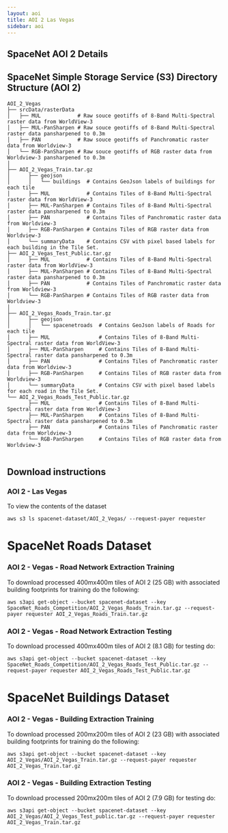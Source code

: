 ```yaml
---
layout: aoi
title: AOI 2 Las Vegas
sidebar: aoi
---
```

## SpaceNet AOI 2 Details
<script src="https://embed.github.com/view/geojson/SpaceNetChallenge/utilities/spacenetV3/spacenetutilities/datasets/AOI_2_Vegas/AOI_2_Vegas_SrcTindexex.geojson"></script>


## SpaceNet Simple Storage Service (S3) Directory Structure (AOI 2)
```
AOI_2_Vegas
├── srcData/rasterData
│   ├── MUL            # Raw souce geotiffs of 8-Band Multi-Spectral raster data from WorldView-3
│   ├── MUL-PanSharpen # Raw souce geotiffs of 8-Band Multi-Spectral raster data pansharpened to 0.3m
│   ├── PAN            # Raw souce geotiffs of Panchromatic raster data from Worldview-3
│   └── RGB-PanSharpen # Raw souce geotiffs of RGB raster data from Worldview-3 pansharpened to 0.3m
│      
├── AOI_2_Vegas_Train.tar.gz
│      ├── geojson
│      │   └── buildings  # Contains GeoJson labels of buildings for each tile
│      ├── MUL            # Contains Tiles of 8-Band Multi-Spectral raster data from WorldView-3
│      ├── MUL-PanSharpen # Contains Tiles of 8-Band Multi-Spectral raster data pansharpened to 0.3m
│      ├── PAN            # Contains Tiles of Panchromatic raster data from Worldview-3
│      ├── RGB-PanSharpen # Contains Tiles of RGB raster data from Worldview-3
│      └── summaryData    # Contains CSV with pixel based labels for each building in the Tile Set.
├── AOI_2_Vegas_Test_Public.tar.gz
│      ├── MUL            # Contains Tiles of 8-Band Multi-Spectral raster data from WorldView-3
│      ├── MUL-PanSharpen # Contains Tiles of 8-Band Multi-Spectral raster data pansharpened to 0.3m
│      ├── PAN            # Contains Tiles of Panchromatic raster data from Worldview-3
│      └── RGB-PanSharpen # Contains Tiles of RGB raster data from Worldview-3
│
├── AOI_2_Vegas_Roads_Train.tar.gz
│      ├── geojson
│      │   └── spacenetroads  # Contains GeoJson labels of Roads for each tile
│      ├── MUL                # Contains Tiles of 8-Band Multi-Spectral raster data from WorldView-3
│      ├── MUL-PanSharpen     # Contains Tiles of 8-Band Multi-Spectral raster data pansharpened to 0.3m
│      ├── PAN                # Contains Tiles of Panchromatic raster data from Worldview-3
│      ├── RGB-PanSharpen     # Contains Tiles of RGB raster data from Worldview-3
│      └── summaryData        # Contains CSV with pixel based labels for each road in the Tile Set.
└── AOI_2_Vegas_Roads_Test_Public.tar.gz
       ├── MUL                # Contains Tiles of 8-Band Multi-Spectral raster data from WorldView-3
       ├── MUL-PanSharpen     # Contains Tiles of 8-Band Multi-Spectral raster data pansharpened to 0.3m
       ├── PAN                # Contains Tiles of Panchromatic raster data from Worldview-3
       └── RGB-PanSharpen     # Contains Tiles of RGB raster data from Worldview-3
   
```
## Download instructions

### AOI 2 - Las Vegas
To view the contents of the dataset
```commandline
aws s3 ls spacenet-dataset/AOI_2_Vegas/ --request-payer requester
```

# SpaceNet Roads Dataset
### AOI 2 - Vegas -  Road Network Extraction Training
To download processed 400mx400m tiles of AOI 2 (25 GB) with associated building footprints for training do the following:
```
aws s3api get-object --bucket spacenet-dataset --key SpaceNet_Roads_Competition/AOI_2_Vegas_Roads_Train.tar.gz --request-payer requester AOI_2_Vegas_Roads_Train.tar.gz
```
### AOI 2 - Vegas - Road Network Extraction  Testing
To download processed 400mx400m tiles of AOI 2 (8.1 GB) for testing do:
```
aws s3api get-object --bucket spacenet-dataset --key SpaceNet_Roads_Competition/AOI_2_Vegas_Roads_Test_Public.tar.gz --request-payer requester AOI_2_Vegas_Roads_Test_Public.tar.gz
```


# SpaceNet Buildings Dataset
### AOI 2 - Vegas -  Building Extraction Training
To download processed 200mx200m tiles of AOI 2 (23 GB) with associated building footprints for training do the following:
```
aws s3api get-object --bucket spacenet-dataset --key AOI_2_Vegas/AOI_2_Vegas_Train.tar.gz --request-payer requester AOI_2_Vegas_Train.tar.gz
```
### AOI 2 - Vegas - Building Extraction Testing
To download processed 200mx200m tiles of AOI 2 (7.9 GB) for testing do:
```
aws s3api get-object --bucket spacenet-dataset --key AOI_2_Vegas/AOI_2_Vegas_Test_public.tar.gz --request-payer requester AOI_2_Vegas_Train.tar.gz
```